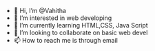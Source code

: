 - 👋 Hi, I’m @Vahitha
- 👀 I’m interested in web developing
- 🌱 I’m currently learning HTML,CSS, Java Script
- 💞️ I’m looking to collaborate on basic web devel
- 📫 How to reach me is through email

<!---
Vahitha/Vahitha is a ✨ special ✨ repository because its `README.md` (this file) appears on your GitHub profile.
You can click the Preview link to take a look at your changes.
--->

